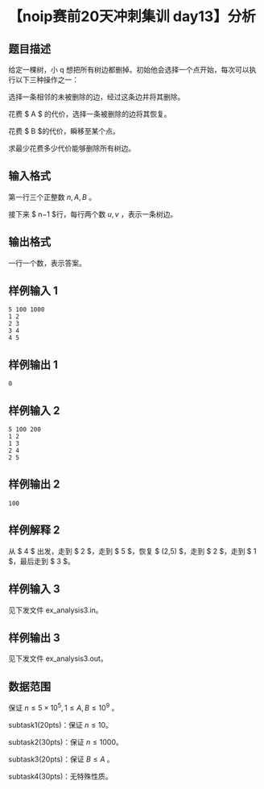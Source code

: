 # 【noip赛前20天冲刺集训 day13】分析

## 题目描述

给定一棵树，小 q 想把所有树边都删掉。初始他会选择一个点开始，每次可以执行以下三种操作之一：

选择一条相邻的未被删除的边，经过这条边并将其删除。

花费 $ A $ 的代价，选择一条被删除的边将其恢复。

花费 $ B $的代价，瞬移至某个点。

求最少花费多少代价能够删除所有树边。

## 输入格式

第一行三个正整数 $n,A,B$ 。

接下来 $ n−1 $行，每行两个数 $u,v$ ，表示一条树边。

## 输出格式

一行一个数，表示答案。

## 样例输入 1

```text
5 100 1000
1 2
2 3
3 4
4 5
```

## 样例输出 1

```text
0
```

## 样例输入 2

```text
5 100 200
1 2
1 3
2 4
2 5
```

## 样例输出 2

```text
100
```

## 样例解释 2

从 $ 4 $ 出发，走到 $ 2 $，走到 $ 5 $，恢复 $ (2,5) $，走到 $ 2 $，走到 $ 1 $，最后走到 $ 3 $。

## 样例输入 3

见下发文件 ex_analysis3.in。

## 样例输出 3

见下发文件 ex_analysis3.out。

## 数据范围

保证 $n \leq 5×10^5,1 \leq A,B \leq 10^9$ 。

subtask1(20pts)：保证 $n≤10$。

subtask2(30pts)：保证 $n≤1000$。

subtask3(20pts)：保证 $B≤A$ 。

subtask4(30pts)：无特殊性质。
